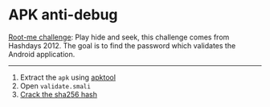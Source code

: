 # APK anti-debug

[Root-me challenge](https://www.root-me.org/en/Challenges/Cracking/APK-Anti-debug): Play hide and seek, this challenge comes from Hashdays 2012. The goal is to find the password which validates the Android application.

----

1. Extract the `apk` using [apktool](https://testlab.tymyrddin.dev/docs/mobile/apktool)
2. Open `validate.smali`
3. [Crack the sha256 hash](https://hashes.com/en/decrypt/hash)
